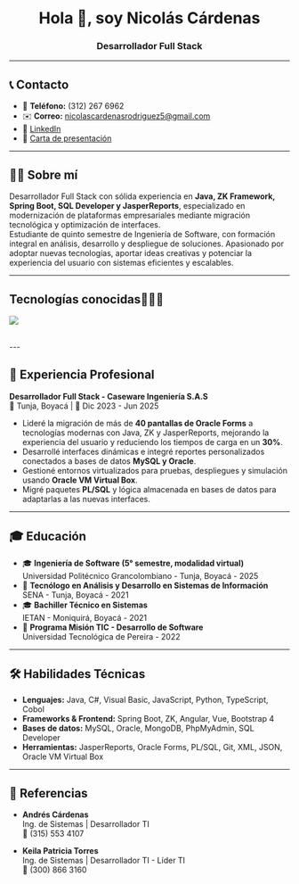 <h1 align="center">Hola 👋, soy Nicolás Cárdenas</h1>
<h3 align="center">Desarrollador Full Stack</h3>

---

## 📞 Contacto
- 📱 **Teléfono:** (312) 267 6962  
- ✉️ **Correo:** nicolascardenasrodriguez5@gmail.com  
- 🔗 [LinkedIn](https://www.linkedin.com/in/nicol%C3%A1s-c%C3%A1rdenas-rodr%C3%ADguez-455066237)  
- 📄 [Carta de presentación](https://docs.google.com/document/d/1GfFF7U5xS7I3WVI-SewfSg3Ns7PTGFgDeaDg6LU5L6I/edit?usp=sharing)

---

## 🙋‍♂️ Sobre mí
Desarrollador Full Stack con sólida experiencia en **Java, ZK Framework, Spring Boot, SQL Developer y JasperReports**, especializado en modernización de plataformas empresariales mediante migración tecnológica y optimización de interfaces.  
Estudiante de quinto semestre de Ingeniería de Software, con formación integral en análisis, desarrollo y despliegue de soluciones. Apasionado por adoptar nuevas tecnologías, aportar ideas creativas y potenciar la experiencia del usuario con sistemas eficientes y escalables.

---
<h2 >Tecnologías conocidas👨🏻‍💻</h2>
<!--tech stack icons-->
<p align="left">
  <a href="https://skillicons.dev">
    <img src="https://skillicons.dev/icons?i=androidstudio,c,cs,angular,cpp,java,php,dart,flutter,py,dotnet,aws,bash,gitlab,laravel,mysql,css,html,vscode,visualstudio,js,nodejs,mysql,sqlite,firebase,gtk,git,github,docker,materialui,postman,eclipse,vscode,bash,linux,ai,ps&perline=12" />
  </a>
</p>
<br>
---

## 💼 Experiencia Profesional
**Desarrollador Full Stack - Caseware Ingeniería S.A.S**  
📍 Tunja, Boyacá | 📅 Dic 2023 - Jun 2025

- Lideré la migración de más de **40 pantallas de Oracle Forms** a tecnologías modernas con Java, ZK y JasperReports, mejorando la experiencia del usuario y reduciendo los tiempos de carga en un **30%**.
- Desarrollé interfaces dinámicas e integré reportes personalizados conectados a bases de datos **MySQL y Oracle**.
- Gestioné entornos virtualizados para pruebas, despliegues y simulación usando **Oracle VM Virtual Box**.
- Migré paquetes **PL/SQL** y lógica almacenada en bases de datos para adaptarlas a las nuevas interfaces.

---

## 🎓 Educación
- 🎓 **Ingeniería de Software (5° semestre, modalidad virtual)**  
  Universidad Politécnico Grancolombiano - Tunja, Boyacá - 2025
- 📜 **Tecnólogo en Análisis y Desarrollo en Sistemas de Información**  
  SENA - Tunja, Boyacá - 2021
- 🎓 **Bachiller Técnico en Sistemas**  
  IETAN - Moniquirá, Boyacá - 2021
- 🚀 **Programa Misión TIC - Desarrollo de Software**  
  Universidad Tecnológica de Pereira - 2022

---

## 🛠 Habilidades Técnicas
- **Lenguajes:** Java, C#, Visual Basic, JavaScript, Python, TypeScript, Cobol
- **Frameworks & Frontend:** Spring Boot, ZK, Angular, Vue, Bootstrap 4
- **Bases de datos:** MySQL, Oracle, MongoDB, PhpMyAdmin, SQL Developer
- **Herramientas:** JasperReports, Oracle Forms, PL/SQL, Git, XML, JSON, Oracle VM Virtual Box

---

## 🤝 Referencias
- **Andrés Cárdenas**  
  Ing. de Sistemas | Desarrollador TI  
  📱 (315) 553 4107

- **Keila Patricia Torres**  
  Ing. de Sistemas | Desarrollador TI - Líder TI  
  📱 (300) 866 3160
